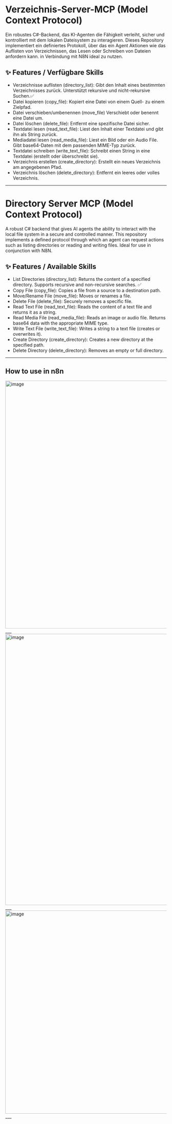 # Verzeichnis-Server-MCP (Model Context Protocol)
Ein robustes C#-Backend, das KI-Agenten die Fähigkeit verleiht, sicher und kontrolliert mit dem lokalen Dateisystem zu interagieren. Dieses Repository implementiert ein definiertes Protokoll, über das ein Agent Aktionen wie das Auflisten von Verzeichnissen, das Lesen oder Schreiben von Dateien anfordern kann. in Verbindung mit N8N ideal zu nutzen.

## ✨ Features / Verfügbare Skills
- Verzeichnisse auflisten (directory_list): Gibt den Inhalt eines bestimmten Verzeichnisses zurück. Unterstützt rekursive und nicht-rekursive Suchen.✅
- Datei kopieren (copy_file): Kopiert eine Datei von einem Quell- zu einem Zielpfad.
- Datei verschieben/umbenennen (move_file) Verschiebt oder benennt eine Datei um.
- Datei löschen (delete_file): Entfernt eine spezifische Datei sicher.
- Textdatei lesen (read_text_file): Liest den Inhalt einer Textdatei und gibt ihn als String zurück. 
- Mediadatei lesen (read_media_file): Liest ein Bild oder ein Audio File. Gibt base64-Daten mit dem passenden MIME-Typ zurück. 
- Textdatei schreiben (write_text_file): Schreibt einen String in eine Textdatei (erstellt oder überschreibt sie).
- Verzeichnis erstellen (create_directory): Erstellt ein neues Verzeichnis am angegebenen Pfad.
- Verzeichnis löschen (delete_directory): Entfernt ein leeres oder volles Verzeichnis.
___
# Directory Server MCP (Model Context Protocol)
A robust C# backend that gives AI agents the ability to interact with the local file system in a secure and controlled manner. This repository implements a defined protocol through which an agent can request actions such as listing directories or reading and writing files. Ideal for use in conjunction with N8N.

## ✨ Features / Available Skills
- List Directories (directory_list): Returns the content of a specified directory. Supports recursive and non-recursive searches. ✅
- Copy File (copy_file): Copies a file from a source to a destination path.
- Move/Rename File (move_file): Moves or renames a file.
- Delete File (delete_file): Securely removes a specific file.
- Read Text File (read_text_file): Reads the content of a text file and returns it as a string.
- Read Media File (read_media_file): Reads an image or audio file. Returns base64 data with the appropriate MIME type.
- Write Text File (write_text_file): Writes a string to a text file (creates or overwrites it).
- Create Directory (create_directory): Creates a new directory at the specified path.
- Delete Directory (delete_directory): Removes an empty or full directory.
___
## How to use in n8n
<img width="1247" height="772" alt="image" src="https://github.com/user-attachments/assets/4c9d1f9d-1fcd-4791-85bc-296b8f2a67ff" />
___
<img width="845" height="845" alt="image" src="https://github.com/user-attachments/assets/693e5ce9-fe39-40ec-930a-8e04f0f064fe" />
___
<img width="1109" height="633" alt="image" src="https://github.com/user-attachments/assets/53523fc9-8ba9-480a-b136-ab8e5c35d3a4" />
___


